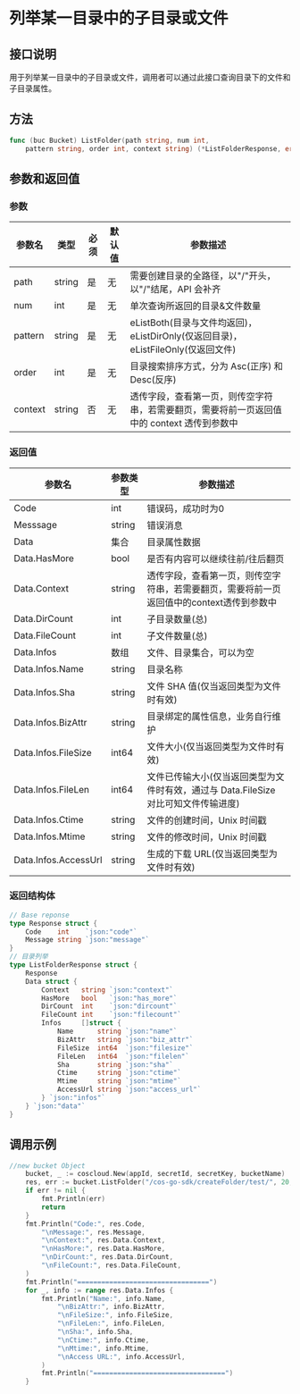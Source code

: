列举某一目录中的子目录或文件
=======================

## 接口说明

用于列举某一目录中的子目录或文件，调用者可以通过此接口查询目录下的文件和子目录属性。

## 方法

```go
func (buc Bucket) ListFolder(path string, num int,
    pattern string, order int, context string) (*ListFolderResponse, error)
```

## 参数和返回值

### 参数

| 参数名  | 类型  | 必须  | 默认值  | 参数描述  |
| ------------ | ------------ | ------------ | ------------ | ------------ |
| path  | string  | 是  | 无  | 需要创建目录的全路径，以"/"开头，以"/"结尾，API 会补齐 |
| num  | int  | 是  | 无  | 单次查询所返回的目录&文件数量  |
| pattern  | string  | 是  | 无  | eListBoth(目录与文件均返回)，eListDirOnly(仅返回目录)，eListFileOnly(仅返回文件)  |
| order  | int  | 是  | 无  | 目录搜索排序方式，分为 Asc(正序) 和 Desc(反序)  |
| context  | string  | 否  | 无  | 透传字段，查看第一页，则传空字符串，若需要翻页，需要将前一页返回值中的 context 透传到参数中  |

### 返回值

| 参数名  | 参数类型  | 参数描述  |
| ------------ | ------------ | ------------ |
| Code  | int  | 错误码，成功时为0   |
| Messsage  | string  | 错误消息  |
| Data  | 集合  | 目录属性数据  |
| Data.HasMore  | bool  | 是否有内容可以继续往前/往后翻页  |
| Data.Context  | string  | 透传字段，查看第一页，则传空字符串，若需要翻页，需要将前一页返回值中的context透传到参数中  |
| Data.DirCount  | int  | 子目录数量(总)   |
| Data.FileCount  | int  | 子文件数量(总)   |
| Data.Infos  | 数组  | 文件、目录集合，可以为空  |
| Data.Infos.Name  | string  | 目录名称  |
| Data.Infos.Sha  | string  | 文件 SHA 值(仅当返回类型为文件时有效)  |
| Data.Infos.BizAttr  | string  | 目录绑定的属性信息，业务自行维护  |
| Data.Infos.FileSize  | int64  | 文件大小(仅当返回类型为文件时有效)  |
| Data.Infos.FileLen  | int64  | 文件已传输大小(仅当返回类型为文件时有效，通过与 Data.FileSize 对比可知文件传输进度)  |
| Data.Infos.Ctime  | string  | 文件的创建时间，Unix 时间戳  |
| Data.Infos.Mtime  | string  | 文件的修改时间，Unix 时间戳  |
| Data.Infos.AccessUrl  | string  | 生成的下载 URL(仅当返回类型为文件时有效)  |

### 返回结构体

```go
// Base reponse
type Response struct {
    Code    int    `json:"code"`
    Message string `json:"message"`
}
// 目录列举
type ListFolderResponse struct {
    Response
    Data struct {
        Context   string `json:"context"`
        HasMore   bool   `json:"has_more"`
        DirCount  int    `json:"dircount"`
        FileCount int    `json:"filecount"`
        Infos     []struct {
            Name      string `json:"name"`
            BizAttr   string `json:"biz_attr"`
            FileSize  int64  `json:"filesize"`
            FileLen   int64  `json:"filelen"`
            Sha       string `json:"sha"`
            Ctime     string `json:"ctime"`
            Mtime     string `json:"mtime"`
            AccessUrl string `json:"access_url"`
        } `json:"infos"`
    } `json:"data"`
}
```

## 调用示例


```go
//new bucket Object
    bucket, _ := coscloud.New(appId, secretId, secretKey, bucketName)
    res, err := bucket.ListFolder("/cos-go-sdk/createFolder/test/", 20, coscloud.ELISTBOTH, coscloud.Asc, "")
    if err != nil {
        fmt.Println(err)
        return
    }
    fmt.Println("Code:", res.Code,
        "\nMessage:", res.Message,
        "\nContext:", res.Data.Context,
        "\nHasMore:", res.Data.HasMore,
        "\nDirCount:", res.Data.DirCount,
        "\nFileCount:", res.Data.FileCount,
    )
    fmt.Println("=================================")
    for _, info := range res.Data.Infos {
        fmt.Println("Name:", info.Name,
            "\nBizAttr:", info.BizAttr,
            "\nFileSize:", info.FileSize,
            "\nFileLen:", info.FileLen,
            "\nSha:", info.Sha,
            "\nCtime:", info.Ctime,
            "\nMtime:", info.Mtime,
            "\nAccess URL:", info.AccessUrl,
        )
        fmt.Println("=================================")
    }
```
